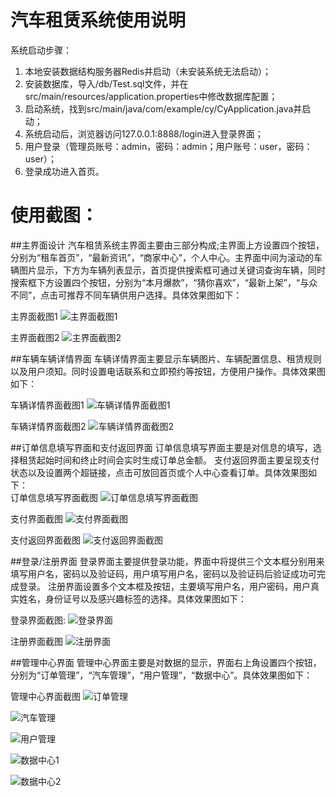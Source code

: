 
#  汽车租赁系统使用说明
系统启动步骤：
1.	本地安装数据结构服务器Redis并启动（未安装系统无法启动）；
2.	安装数据库，导入/db/Test.sql文件，并在src/main/resources/application.properties中修改数据库配置；
3.	启动系统，找到src/main/java/com/example/cy/CyApplication.java并启动；
4.	系统启动后，浏览器访问127.0.0.1:8888/login进入登录界面；
5.	用户登录（管理员账号：admin，密码：admin；用户账号：user，密码：user）；
6.	登录成功进入首页。

#  使用截图：

##主界面设计
汽车租赁系统主界面主要由三部分构成;主界面上方设置四个按钮，分别为“租车首页”，“最新资讯”，“商家中心”，个人中心。主界面中间为滚动的车辆图片显示，下方为车辆列表显示，首页提供搜索框可通过关键词查询车辆，同时搜索框下方设置四个按钮，分别为“本月爆款”，“猜你喜欢”，“最新上架”，“与众不同”，点击可推荐不同车辆供用户选择。具体效果图如下：

 
主界面截图1
![主界面截图1](https://github.com/520liuXin/JavaDesign/blob/dev/src/main/resources/static/img/result/%E9%A6%96%E9%A1%B5.png)


 
主界面截图2
![主界面截图2](https://github.com/520liuXin/JavaDesign/blob/dev/src/main/resources/static/img/result/%E9%A6%96%E9%A1%B5%20(2).png)


##车辆车辆详情界面
车辆详情界面主要显示车辆图片、车辆配置信息、租赁规则以及用户须知。同时设置电话联系和立即预约等按钮，方便用户操作。具体效果图如下：

 
车辆详情界面截图1
![车辆详情界面截图1](https://github.com/520liuXin/JavaDesign/blob/dev/src/main/resources/static/img/result/%E8%BD%A6%E8%BE%86%E8%AF%A6%E6%83%85%20(2).png)


 车辆详情界面截图2
![车辆详情界面截图2](https://github.com/520liuXin/JavaDesign/blob/dev/src/main/resources/static/img/result/%E8%BD%A6%E8%BE%86%E8%AF%A6%E6%83%85.png)


##订单信息填写界面和支付返回界面
订单信息填写界面主要是对信息的填写，选择租赁起始时间和终止时间会实时生成订单总金额。
支付返回界面主要呈现支付状态以及设置两个超链接，点击可放回首页或个人中心查看订单。具体效果图如下：	 
订单信息填写界面截图
![订单信息填写界面截图](https://github.com/520liuXin/JavaDesign/blob/dev/src/main/resources/static/img/result/%E8%AE%A2%E5%8D%95.png)


支付界面截图
![支付界面截图](https://github.com/520liuXin/JavaDesign/blob/dev/src/main/resources/static/img/result/%E6%94%AF%E4%BB%98.png)


支付返回界面截图
![支付返回界面截图](https://github.com/520liuXin/JavaDesign/blob/dev/src/main/resources/static/img/result/%E6%94%AF%E4%BB%98%E6%88%90%E5%8A%9F.png)



##登录/注册界面
登录界面主要提供登录功能，界面中将提供三个文本框分别用来填写用户名，密码以及验证码，用户填写用户名，密码以及验证码后验证成功可完成登录。
注册界面设置多个文本框及按钮，主要填写用户名，用户密码，用户真实姓名，身份证号以及感兴趣标签的选择。具体效果图如下：

登录界面截图:
![登录界面](https://github.com/520liuXin/JavaDesign/blob/dev/src/main/resources/static/img/result/登录.png)


注册界面截图
![注册界面](https://github.com/520liuXin/JavaDesign/blob/dev/src/main/resources/static/img/result/%E6%B3%A8%E5%86%8C.png)



##管理中心界面
管理中心界面主要是对数据的显示，界面右上角设置四个按钮，分别为“订单管理”，“汽车管理”，“用户管理”，“数据中心”。具体效果图如下：

 
管理中心界面截图
 ![订单管理](https://github.com/520liuXin/JavaDesign/blob/dev/src/main/resources/static/img/result/%E8%AE%A2%E5%8D%95%E7%AE%A1%E7%90%86.png)
 
 
![汽车管理](https://github.com/520liuXin/JavaDesign/blob/dev/src/main/resources/static/img/result/%E6%B1%BD%E8%BD%A6%E7%AE%A1%E7%90%86.png)

 
![用户管理](https://github.com/520liuXin/JavaDesign/blob/dev/src/main/resources/static/img/result/%E7%94%A8%E6%88%B7%E7%AE%A1%E7%90%86.png)


![数据中心1](https://github.com/520liuXin/JavaDesign/blob/dev/src/main/resources/static/img/result/%E6%95%B0%E6%8D%AE%E4%B8%AD%E5%BF%83.png)

![数据中心2](https://github.com/520liuXin/JavaDesign/blob/dev/src/main/resources/static/img/result/%E6%95%B0%E6%8D%AE%E4%B8%AD%E5%BF%83%20(2).png)